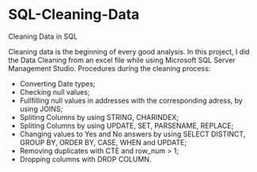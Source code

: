 # SQL-Cleaning-Data
Cleaning Data in SQL 

Cleaning data is the beginning of every good analysis.
In this project, I did the Data Cleaning from an excel file while using Microsoft SQL Server Management Studio.
Procedures during the cleaning process:
- Converting Date types;
- Checking null values;
- Fullfilling null values in addresses with the corresponding adress, by using JOINS;
- Spliting Columns by using STRING, CHARINDEX;
- Spliting Columns by using UPDATE, SET, PARSENAME, REPLACE;
- Changing values to Yes and No answers by using SELECT DISTINCT, GROUP BY, ORDER BY, CASE, WHEN and UPDATE;
- Removing duplicates with CTE and row_num > 1;
- Dropping columns with DROP COLUMN.
